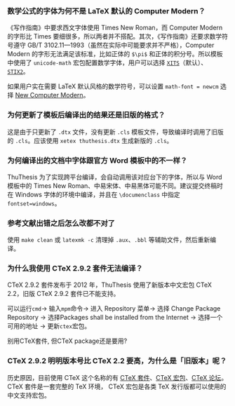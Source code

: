### 数学公式的字体为何不是 LaTeX 默认的 Computer Modern？

《写作指南》中要求西文字体使用 Times New Roman，而 Computer Modern 的字形比 Times 要细很多，所以两者并不搭配。其次，《写作指南》还要求数学符号遵守 GB/T 3102.11—1993（虽然在实际中可能要求并不严格），Computer Modern 的字形无法满足该标准，比如正体的 `$\pi$` 和正体的积分号。所以模板中使用了 `unicode-math` 宏包配置数学字体，用户可以选择 [`XITS`](https://ctan.org/pkg/xits)（默认）、[`STIX2`](https://ctan.org/pkg/stix2-otf)。

如果用户实在需要 LaTeX 默认风格的数学符号，可以设置 `math-font = newcm` 选择 [New Computer Modern](https://www.ctan.org/pkg/newcomputermodern)。


### 为何更新了模板后编译出的结果还是旧版的格式？

这是由于只更新了 `.dtx` 文件，没有更新 `.cls` 模板文件，导致编译时调用了旧版的 `.cls`。应该使用 `xetex thuthesis.dtx` 生成新版的 `.cls`。


### 为何编译出的文档中字体跟官方 Word 模板中的不一样？

ThuThesis 为了实现跨平台编译，会自动调用该对应台下的字体，所以与 Word 模板中的 Times New Roman、中易宋体、中易黑体可能不同。建议提交终稿时在 Windows 字体的环境中编译，并且在 `\documenclass` 中指定 `fontset=windows`。


### 参考文献出错之后怎么改都不对了
使用 `make clean` 或 `latexmk -c` 清理掉 `.aux`、`.bbl` 等辅助文件，然后重新编译。


### 为什么我使用 CTeX 2.9.2 套件无法编译？

CTeX 2.9.2 套件发布于 2012 年，ThuThesis 使用了新版本中文宏包 CTeX 2.2，旧版 CTeX 2.9.2 套件已不能支持。

可以运行`cmd`→ 输入`mpm`命令→ 进入 Repository 菜单→ 选择 Change Package Repository → 选择Packages shall be installed from the Internet → 选择一个可用的地址 → 更新`ctex`宏包。

别用CTeX套件, 但CTeX package还是要用?


### CTeX 2.9.2 明明版本号比 CTeX 2.2 要高，为什么是「旧版本」呢？ 
历史原因，目前使用 CTeX 这个名称的有 [CTeX 套件](http://www.ctex.org/HomePage)、[CTeX 宏包](https://www.ctan.org/pkg/ctex)、[CTeX 论坛](http://bbs.ctex.org)。
CTeX 套件是一套完整的 TeX 环境，
CTeX 宏包是各类 TeX 发行版都可以使用的中文支持宏包。
